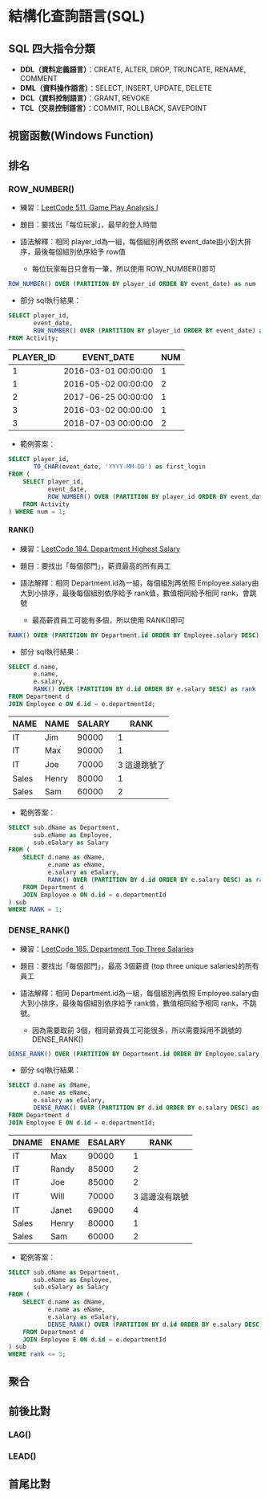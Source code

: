 # 結構化查詢語言(SQL)

## SQL 四大指令分類
- **DDL（資料定義語言）**：CREATE, ALTER, DROP, TRUNCATE, RENAME, COMMENT
- **DML（資料操作語言）**：SELECT, INSERT, UPDATE, DELETE
- **DCL（資料控制語言）**：GRANT, REVOKE
- **TCL（交易控制語言）**：COMMIT, ROLLBACK, SAVEPOINT


## 視窗函數(Windows Function)

排名
---
### ROW_NUMBER()
- 練習：[LeetCode 511. Game Play Analysis I](https://leetcode.com/problems/game-play-analysis-i)

- 題目：要找出「每位玩家」，最早的登入時間

- 語法解釋：相同 player_id為一組，每個組別再依照 event_date由小到大排序，最後每個組別依序給予 row值
    - 每位玩家每日只會有一筆，所以使用 ROW_NUMBER()即可
```sql
ROW_NUMBER() OVER (PARTITION BY player_id ORDER BY event_date) as num
```

- 部分 sql執行結果：
```sql
SELECT player_id, 
       event_date, 
       ROW_NUMBER() OVER (PARTITION BY player_id ORDER BY event_date) as num
FROM Activity;
```

| PLAYER_ID | EVENT_DATE          | NUM |
| --------- | ------------------- | --- |
| 1         | 2016-03-01 00:00:00 | 1   |
| 1         | 2016-05-02 00:00:00 | 2   |
| 2         | 2017-06-25 00:00:00 | 1   |
| 3         | 2016-03-02 00:00:00 | 1   |
| 3         | 2018-07-03 00:00:00 | 2   |

- 範例答案：
```sql
SELECT player_id, 
       TO_CHAR(event_date, 'YYYY-MM-DD') as first_login 
FROM (
    SELECT player_id, 
           event_date, 
           ROW_NUMBER() OVER (PARTITION BY player_id ORDER BY event_date) as num
    FROM Activity
) WHERE num = 1;
```


#### RANK()
- 練習：[LeetCode 184. Department Highest Salary](https://leetcode.com/problems/department-highest-salary/)

- 題目：要找出「每個部門」，薪資最高的所有員工

- 語法解釋：相同 Department.id為一組，每個組別再依照 Employee.salary由大到小排序，最後每個組別依序給予 rank值，數值相同給予相同 rank，會跳號
    - 最高薪資員工可能有多個，所以使用 RANK()即可
```sql
RANK() OVER (PARTITION BY Department.id ORDER BY Employee.salary DESC) as rank 
```

- 部分 sql執行結果：
```sql
SELECT d.name, 
       e.name, 
       e.salary, 
       RANK() OVER (PARTITION BY d.id ORDER BY e.salary DESC) as rank 
FROM Department d 
JOIN Employee e ON d.id = e.departmentId;
```

| NAME  | NAME  | SALARY | RANK          |
| ----- | ----- | ------ | ------------- |
| IT    | Jim   | 90000  | 1             |
| IT    | Max   | 90000  | 1             |
| IT    | Joe   | 70000  | 3 這邊跳號了   | 
| Sales | Henry | 80000  | 1             |
| Sales | Sam   | 60000  | 2             |

- 範例答案：
```sql
SELECT sub.dName as Department, 
       sub.eName as Employee, 
       sub.eSalary as Salary 
FROM (
    SELECT d.name as dName, 
           e.name as eName, 
           e.salary as eSalary, 
           RANK() OVER (PARTITION BY d.id ORDER BY e.salary DESC) as rank 
    FROM Department d 
    JOIN Employee e ON d.id = e.departmentId
) sub
WHERE RANK = 1;
```


### DENSE_RANK()
- 練習：[LeetCode 185. Department Top Three Salaries](https://leetcode.com/problems/department-top-three-salaries/)

- 題目：要找出「每個部門」，最高 3個薪資 (top three unique salaries)的所有員工

- 語法解釋：相同 Department.id為一組，每個組別再依照 Employee.salary由大到小排序，最後每個組別依序給予 rank值，數值相同給予相同 rank，不跳號。
    - 因為需要取前 3個，相同薪資員工可能很多，所以需要採用不跳號的 DENSE_RANK()
```sql
DENSE_RANK() OVER (PARTITION BY Department.id ORDER BY Employee.salary DESC) as rank 
```

- 部分 sql執行結果：
```sql
SELECT d.name as dName, 
       e.name as eName, 
       e.salary as eSalary, 
       DENSE_RANK() OVER (PARTITION BY d.id ORDER BY e.salary DESC) as rank
FROM Department d 
JOIN Employee E ON d.id = e.departmentId;
```

| DNAME | ENAME | ESALARY | RANK            |
| ----- | ----- | ------- | --------------- |
| IT    | Max   | 90000   | 1               |
| IT    | Randy | 85000   | 2               |
| IT    | Joe   | 85000   | 2               |
| IT    | Will  | 70000   | 3 這邊沒有跳號   |
| IT    | Janet | 69000   | 4               |
| Sales | Henry | 80000   | 1               |
| Sales | Sam   | 60000   | 2               |

- 範例答案：
```sql
SELECT sub.dName as Department, 
       sub.eName as Employee, 
       sub.eSalary as Salary 
FROM (
    SELECT d.name as dName, 
           e.name as eName, 
           e.salary as eSalary, 
           DENSE_RANK() OVER (PARTITION BY d.id ORDER BY e.salary DESC) as rank
    FROM Department d 
    JOIN Employee E ON d.id = e.departmentId
) sub
WHERE rank <= 3;
```


聚合
---

前後比對
---

### LAG()

### LEAD()

首尾比對
---